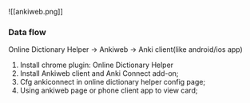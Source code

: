 ![[ankiweb.png]]
### Data flow
Online Dictionary Helper -> Ankiweb -> Anki client(like android/ios app)

1. Install chrome plugin: Online Dictionary Helper
2. Install Ankiweb client and Anki Connect add-on;
3. Cfg ankiconnect in online dictionary helper config page;
4. Using ankiweb page or phone client app to view card;